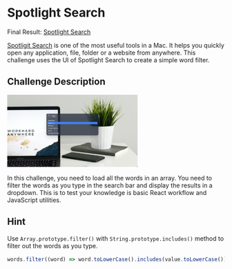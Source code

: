 # Spotlight Search

Final Result: [Spotlight Search](https://AbhayVAshokan.github.io/React-Challenges/spotlight-search)

[Spotligit Search](https://support.apple.com/guide/mac-help/spotlight-mchlp1008/mac) is one of the most useful tools in a Mac. It helps you quickly open any application, file, folder or a website from anywhere. This challenge uses the UI of Spotlight Search to create a simple word filter.

## Challenge Description

<img src="../.github/.images/spotlight-search.jpg" alt="Spotlight Search" width="60%" />

In this challenge, you need to load all the words in an array. You need to filter the words as you type in the search bar and display the results in a dropdown. This is to test your knowledge is basic React workflow and JavaScript utilities.

## Hint

Use `Array.prototype.filter()` with `String.prototype.includes()` method to filter out the words as you type.

```javascript
words.filter((word) => word.toLowerCase().includes(value.toLowerCase())
```
